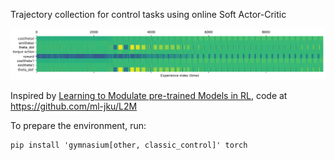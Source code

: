 Trajectory collection for control tasks using online Soft Actor-Critic

![](buffer.png)

Inspired by [Learning to Modulate pre-trained Models in RL](https://openreview.net/forum?id=aIpGtPwXny), code at https://github.com/ml-jku/L2M

To prepare the environment, run:

```
pip install 'gymnasium[other, classic_control]' torch
```

